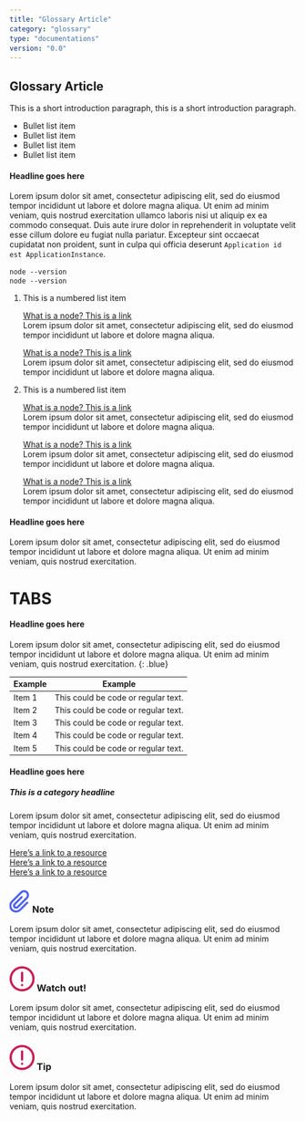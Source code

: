 ```yaml
---
title: "Glossary Article"
category: "glossary"
type: "documentations"
version: "0.0"
---
```

## Glossary Article

This is a short introduction paragraph, this is a short introduction paragraph. 

*   Bullet list item
*   Bullet list item
*   Bullet list item
*   Bullet list item

#### Headline goes here

Lorem ipsum dolor sit amet, consectetur adipiscing elit, sed do eiusmod tempor incididunt ut labore et 
dolore magna aliqua. Ut enim ad minim veniam, quis nostrud exercitation ullamco laboris nisi ut aliquip ex ea commodo consequat. Duis aute irure dolor in reprehenderit in voluptate velit esse cillum dolore eu fugiat nulla pariatur. Excepteur sint occaecat cupidatat non proident, sunt in culpa qui officia deserunt `Application id 
est ApplicationInstance`.

```bash{numberLines: true}
node --version
node --version
```

1. This is a numbered list item

   [What is a node? This is a link](/)<br>
   Lorem ipsum dolor sit amet, consectetur adipiscing elit, sed do eiusmod tempor incididunt ut labore et dolore magna aliqua. 
   
   [What is a node? This is a link](/)<br> 
   Lorem ipsum dolor sit amet, consectetur adipiscing elit, sed do eiusmod tempor incididunt ut labore et dolore magna aliqua.
    
2. This is a numbered list item

   [What is a node? This is a link](/)<br>
   Lorem ipsum dolor sit amet, consectetur adipiscing elit, sed do eiusmod tempor incididunt ut labore et 
   dolore magna aliqua. 
   
   [What is a node? This is a link](/)<br>
   Lorem ipsum dolor sit amet, consectetur adipiscing elit, sed do eiusmod tempor incididunt ut labore et 
   dolore magna aliqua.
   
   [What is a node? This is a link](/)<br>
   Lorem ipsum dolor sit amet, consectetur adipiscing elit, sed do eiusmod tempor incididunt ut labore et 
   dolore magna aliqua. 

#### Headline goes here

Lorem ipsum dolor sit amet, consectetur adipiscing elit, sed do eiusmod tempor incididunt ut labore et 
dolore magna aliqua. Ut enim ad minim veniam, quis nostrud exercitation.

# TABS

#### Headline goes here

Lorem ipsum dolor sit amet, consectetur adipiscing elit, sed do eiusmod tempor incididunt ut labore et 
dolore magna aliqua. Ut enim ad minim veniam, quis nostrud exercitation.
{: .blue}

Example | Example
------------ | -------------
Item 1 | This could be code or regular text.
Item 2 | This could be code or regular text.
Item 3 | This could be code or regular text.
Item 4 | This could be code or regular text.
Item 5 | This could be code or regular text.

#### Headline goes here
##### This is a category headline

Lorem ipsum dolor sit amet, consectetur adipiscing elit, sed do eiusmod tempor incididunt ut labore et 
dolore magna aliqua. Ut enim ad minim veniam, quis nostrud exercitation.

[Here’s a link to a resource](/)\
[Here’s a link to a resource](/)  
[Here’s a link to a resource](/)


<aside class="notifications note">
    <h3><img src="/images/icos/ico-node.svg" alt=""> Note</h3>
    <p>Lorem ipsum dolor sit amet, consectetur adipiscing elit, sed do eiusmod tempor incididunt ut labore et dolore magna aliqua. Ut enim ad minim veniam, quis nostrud exercitation.</p>
</aside>

<aside class="notifications danger">
    <h3><img src="/images/icos/ico-danger.svg" alt=""> Watch out!</h3>
    <p>Lorem ipsum dolor sit amet, consectetur adipiscing elit, sed do eiusmod tempor incididunt ut labore et dolore magna aliqua. Ut enim ad minim veniam, quis nostrud exercitation.</p>
</aside>

<aside class="notifications tip">
    <h3><img src="/images/icos/ico-danger.svg" alt=""> Tip</h3>
    <p>Lorem ipsum dolor sit amet, consectetur adipiscing elit, sed do eiusmod tempor incididunt ut labore et dolore magna aliqua. Ut enim ad minim veniam, quis nostrud exercitation.</p>
</aside>